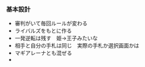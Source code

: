 ### 基本設計
- 審判がいて毎回ルールが変わる
- ライバルズをもとに作る
- 一発逆転は残す　姫→王子みたいな
- 相手と自分の手札は同じ　実際の手札か選択画面かは
- マギアレーナとも混ぜる
- 